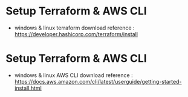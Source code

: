 # Setup Terraform & AWS CLI 
- windows & linux terraform download reference : https://developer.hashicorp.com/terraform/install

# Setup Terraform & AWS CLI 
- windows & linux AWS CLI download reference : https://docs.aws.amazon.com/cli/latest/userguide/getting-started-install.html

